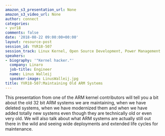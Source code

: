 ```yaml
---
amazon_s3_presentation_url: None
amazon_s3_video_url: None
author: connect
categories:
- yvr18
comments: false
date: '2018-08-22 09:00:00+00:00'
layout: resource-post
session_id: YVR18-507
session_track: Linux Kernel, Open Source Development, Power Management
speakers:
- biography: '"Kernel hacker."'
  company: Linaro
  job-title: Engineer
  name: Linus Walleij
  speaker-image: LinusWalleij.jpg
title: YVR18-507:Maintaining Old ARM Systems
---
```


This presentation from one of the ARM kernel contributors will tell you a bit about the old 32 bit ARM systems we are maintaining, when we have deleted systems, when we have modernized them and when we have added totally new systems even though they are technically old or even very old. We will also talk about what ARM systems are actually still out there in the wild and seeing wide deployments and extended life cycles for maintenance.